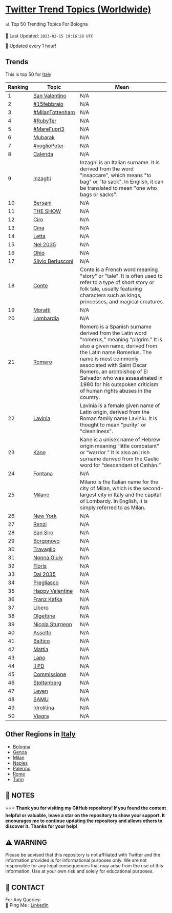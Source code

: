 [Twitter Trend Topics (Worldwide)](https://github.com/ErcinDedeoglu/Twitter-Trend-Topics)
==========


📊 Top 50 Trending Topics For Bologna

📆 Last Updated: `2023-02-15 19:16:28 UTC`

🔧 Updated every 1 hour!


## Trends

This is top 50 for [Italy](</Italy>)

| Ranking | Topic | Mean |
| ------- | ------------ | ------------ |
| 1 | [San Valentino](http://twitter.com/search?q=San+Valentino) | N/A |
| 2 | [#15febbraio](http://twitter.com/search?q=%2315febbraio) | N/A |
| 3 | [#MilanTottenham](http://twitter.com/search?q=%23MilanTottenham) | N/A |
| 4 | [#RubyTer](http://twitter.com/search?q=%23RubyTer) | N/A |
| 5 | [#MareFuori3](http://twitter.com/search?q=%23MareFuori3) | N/A |
| 6 | [Mubarak](http://twitter.com/search?q=Mubarak) | N/A |
| 7 | [#voglioPoter](http://twitter.com/search?q=%23voglioPoter) | N/A |
| 8 | [Calenda](http://twitter.com/search?q=Calenda) | N/A |
| 9 | [Inzaghi](http://twitter.com/search?q=Inzaghi) | Inzaghi is an Italian surname. It is derived from the word "insaccare", which means "to bag" or "to sack". In English, it can be translated to mean "one who bags or sacks". |
| 10 | [Bersani](http://twitter.com/search?q=Bersani) | N/A |
| 11 | [THE SHOW](http://twitter.com/search?q=THE+SHOW) | N/A |
| 12 | [Ciro](http://twitter.com/search?q=Ciro) | N/A |
| 13 | [Cina](http://twitter.com/search?q=Cina) | N/A |
| 14 | [Letta](http://twitter.com/search?q=Letta) | N/A |
| 15 | [Nel 2035](http://twitter.com/search?q=Nel+2035) | N/A |
| 16 | [Ohio](http://twitter.com/search?q=Ohio) | N/A |
| 17 | [Silvio Berlusconi](http://twitter.com/search?q=Silvio+Berlusconi) | N/A |
| 18 | [Conte](http://twitter.com/search?q=Conte) | Conte is a French word meaning "story" or "tale". It is often used to refer to a type of short story or folk tale, usually featuring characters such as kings, princesses, and magical creatures. |
| 19 | [Moratti](http://twitter.com/search?q=Moratti) | N/A |
| 20 | [Lombardia](http://twitter.com/search?q=Lombardia) | N/A |
| 21 | [Romero](http://twitter.com/search?q=Romero) | Romero is a Spanish surname derived from the Latin word "romerus," meaning "pilgrim." It is also a given name, derived from the Latin name Romerius. The name is most commonly associated with Saint Oscar Romero, an archbishop of El Salvador who was assassinated in 1980 for his outspoken criticism of human rights abuses in the country. |
| 22 | [Lavinia](http://twitter.com/search?q=Lavinia) | Lavinia is a female given name of Latin origin, derived from the Roman family name Laviniu. It is thought to mean "purity" or "cleanliness". |
| 23 | [Kane](http://twitter.com/search?q=Kane) | Kane is a unisex name of Hebrew origin meaning “little combatant” or “warrior.” It is also an Irish surname derived from the Gaelic word for “descendant of Cathán.” |
| 24 | [Fontana](http://twitter.com/search?q=Fontana) | N/A |
| 25 | [Milano](http://twitter.com/search?q=Milano) | Milano is the Italian name for the city of Milan, which is the second-largest city in Italy and the capital of Lombardy. In English, it is simply referred to as Milan. |
| 26 | [New York](http://twitter.com/search?q=New+York) | N/A |
| 27 | [Renzi](http://twitter.com/search?q=Renzi) | N/A |
| 28 | [San Siro](http://twitter.com/search?q=San+Siro) | N/A |
| 29 | [Borgonovo](http://twitter.com/search?q=Borgonovo) | N/A |
| 30 | [Travaglio](http://twitter.com/search?q=Travaglio) | N/A |
| 31 | [Nonna Giuly](http://twitter.com/search?q=Nonna+Giuly) | N/A |
| 32 | [Floris](http://twitter.com/search?q=Floris) | N/A |
| 33 | [Dal 2035](http://twitter.com/search?q=Dal+2035) | N/A |
| 34 | [Pregliasco](http://twitter.com/search?q=Pregliasco) | N/A |
| 35 | [Happy Valentine](http://twitter.com/search?q=Happy+Valentine) | N/A |
| 36 | [Franz Kafka](http://twitter.com/search?q=Franz+Kafka) | N/A |
| 37 | [Libero](http://twitter.com/search?q=Libero) | N/A |
| 38 | [Olgettine](http://twitter.com/search?q=Olgettine) | N/A |
| 39 | [Nicola Sturgeon](http://twitter.com/search?q=Nicola+Sturgeon) | N/A |
| 40 | [Assolto](http://twitter.com/search?q=Assolto) | N/A |
| 41 | [Baltico](http://twitter.com/search?q=Baltico) | N/A |
| 42 | [Mattia](http://twitter.com/search?q=Mattia) | N/A |
| 43 | [Lapo](http://twitter.com/search?q=Lapo) | N/A |
| 44 | [Il PD](http://twitter.com/search?q=Il+PD) | N/A |
| 45 | [Commissione](http://twitter.com/search?q=Commissione) | N/A |
| 46 | [Stoltenberg](http://twitter.com/search?q=Stoltenberg) | N/A |
| 47 | [Leyen](http://twitter.com/search?q=Leyen) | N/A |
| 48 | [SAMU](http://twitter.com/search?q=SAMU) | N/A |
| 49 | [Idrolitina](http://twitter.com/search?q=Idrolitina) | N/A |
| 50 | [Viagra](http://twitter.com/search?q=Viagra) | N/A |



## Other Regions in [Italy](</Italy>)

* [Bologna](</Italy/Bologna.md>)
* [Genoa](</Italy/Genoa.md>)
* [Milan](</Italy/Milan.md>)
* [Naples](</Italy/Naples.md>)
* [Palermo](</Italy/Palermo.md>)
* [Rome](</Italy/Rome.md>)
* [Turin](</Italy/Turin.md>)



## 📝 NOTES

⭐⭐⭐ **Thank you for visiting my GitHub repository! If you found the content helpful or valuable, leave a star on the repository to show your support. It encourages me to continue updating the repository and allows others to discover it. Thanks for your help!**


## ⚠️ WARNING

Please be advised that this repository is not affiliated with Twitter and the information provided is for informational purposes only. We are not responsible for any legal consequences that may arise from the use of this information. Use at your own risk and solely for educational purposes.


## 📨 CONTACT

 For Any Queries:  
            🏓 Ping Me : [LinkedIn](https://www.linkedin.com/in/ercindedeoglu/)
